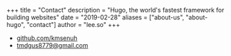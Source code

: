 +++
title = "Contact"
description = "Hugo, the world's fastest framework for building websites"
date = "2019-02-28"
aliases = ["about-us", "about-hugo", "contact"]
author = "lee.so"
+++

- [github.com/kmsenuh](https://github.com/kmsenuh)
- <a href="mailto:tmdgus8779@gmail.com">tmdgus8779@gmail.com</a>
